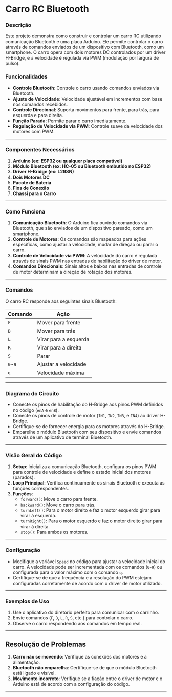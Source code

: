 # Carro RC Bluetooth

### Descrição
Este projeto demonstra como construir e controlar um carro RC utilizando comunicação Bluetooth e uma placa Arduino. Ele permite controlar o carro através de comandos enviados de um dispositivo com Bluetooth, como um smartphone. O carro opera com dois motores DC controlados por um driver H-Bridge, e a velocidade é regulada via PWM (modulação por largura de pulso).

### Funcionalidades
- **Controle Bluetooth**: Controle o carro usando comandos enviados via Bluetooth.
- **Ajuste de Velocidade**: Velocidade ajustável em incrementos com base nos comandos recebidos.
- **Controle Direcional**: Suporta movimentos para frente, para trás, para esquerda e para direita.
- **Função Parada**: Permite parar o carro imediatamente.
- **Regulação de Velocidade via PWM**: Controle suave da velocidade dos motores com PWM.

---

### Componentes Necessários
1. **Arduino (ex: ESP32 ou qualquer placa compatível)**
2. **Módulo Bluetooth (ex: HC-05 ou Bluetooth embutido no ESP32)**
3. **Driver H-Bridge (ex: L298N)**
4. **Dois Motores DC**
5. **Pacote de Bateria**
6. **Fios de Conexão**
7. **Chassi para o Carro**

---

### Como Funciona
1. **Comunicação Bluetooth**: O Arduino fica ouvindo comandos via Bluetooth, que são enviados de um dispositivo pareado, como um smartphone.
2. **Controle de Motores**: Os comandos são mapeados para ações específicas, como ajustar a velocidade, mudar de direção ou parar o carro.
3. **Controle de Velocidade via PWM**: A velocidade do carro é regulada através de sinais PWM nas entradas de habilitação do driver de motor.
4. **Comandos Direcionais**: Sinais altos e baixos nas entradas de controle de motor determinam a direção de rotação dos motores.

---

### Comandos
O carro RC responde aos seguintes sinais Bluetooth:

| Comando | Ação                    |
|---------|-------------------------|
| `F`     | Mover para frente        |
| `B`     | Mover para trás          |
| `L`     | Virar para a esquerda    |
| `R`     | Virar para a direita     |
| `S`     | Parar                    |
| `0`-`9` | Ajustar a velocidade     |
| `q`     | Velocidade máxima        |

---

### Diagrama do Circuito
- Conecte os pinos de habilitação do H-Bridge aos pinos PWM definidos no código (`enA` e `enB`).
- Conecte os pinos de controle de motor (`IN1`, `IN2`, `IN3`, e `IN4`) ao driver H-Bridge.
- Certifique-se de fornecer energia para os motores através do H-Bridge.
- Emparelhe o módulo Bluetooth com seu dispositivo e envie comandos através de um aplicativo de terminal Bluetooth.

---

### Visão Geral do Código
1. **Setup**: Inicializa a comunicação Bluetooth, configura os pinos PWM para controle de velocidade e define o estado inicial dos motores (parados).
2. **Loop Principal**: Verifica continuamente os sinais Bluetooth e executa as funções correspondentes.
3. **Funções**:
   - `forward()`: Move o carro para frente.
   - `backward()`: Move o carro para trás.
   - `turnLeft()`: Para o motor direito e faz o motor esquerdo girar para virar à esquerda.
   - `turnRight()`: Para o motor esquerdo e faz o motor direito girar para virar à direita.
   - `stop()`: Para ambos os motores.

---

### Configuração
- Modifique a variável `Speed` no código para ajustar a velocidade inicial do carro. A velocidade pode ser incrementada com os comandos (`0`-`9`) ou configurada para o valor máximo com o comando `q`.
- Certifique-se de que a frequência e a resolução do PWM estejam configuradas corretamente de acordo com o driver de motor utilizado.

---

### Exemplos de Uso
1. Use o aplicativo do diretorio perfeito para comunicar com o carrinho.
2. Envie comandos (`F`, `B`, `L`, `R`, `S`, etc.) para controlar o carro.
3. Observe o carro respondendo aos comandos em tempo real.

---

## Resolução de Problemas
1. **Carro não se movendo**: Verifique as conexões dos motores e a alimentação.
2. **Bluetooth não emparelha**: Certifique-se de que o módulo Bluetooth está ligado e visível.
3. **Movimento incorreto**: Verifique se a fiação entre o driver de motor e o Arduino está de acordo com a configuração do código.

---
